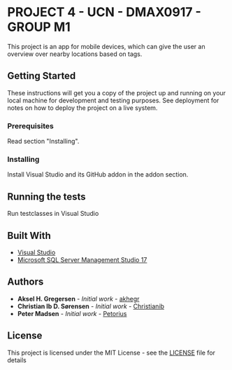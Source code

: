 # PROJECT 4 - UCN - DMAX0917 - GROUP M1

This project is an app for mobile devices, which can give the user an overview over nearby locations based on tags.

## Getting Started

These instructions will get you a copy of the project up and running on your local machine for development and testing purposes. See deployment for notes on how to deploy the project on a live system.

### Prerequisites
Read section "Installing".

### Installing
Install Visual Studio and its GitHub addon in the addon section.

## Running the tests
Run testclasses in Visual Studio

## Built With

* [Visual Studio](https://visualstudio.microsoft.com/)
* [Microsoft SQL Server Management Studio 17](https://docs.microsoft.com/en-us/sql/ssms/download-sql-server-management-studio-ssms?view=sql-server-2017)

## Authors

* **Aksel H. Gregersen**       - *Initial work* - [akhegr](https://github.com/akhegr)
* **Christian Ib D. Sørensen** - *Initial work* - [Christianib](https://github.com/Christianib)
* **Peter Madsen** - *Initial work* - [Petorius](https://github.com/Petorius)

## License

This project is licensed under the MIT License - see the [LICENSE](LICENSE) file for details
